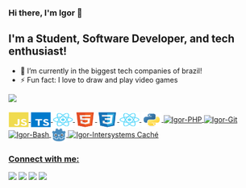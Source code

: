 ### Hi there, I'm Igor 👋


## I'm a Student, Software Developer, and tech enthusiast!
- 🔭 I’m currently in the biggest tech companies of brazil!
- ⚡ Fun fact: I love to draw and play video games

<div>
  <a href="https://github.com/IgorBayerl">
  <img height="180em" src="https://github-readme-stats.vercel.app/api/top-langs/?username=IgorBayerl&layout=compact&langs_count=7&theme=dracula"/>
</div>
  
 <div style="display: inline_block"><br>
  <img align="center" alt="Igor-Js" height="30" width="40" src="https://raw.githubusercontent.com/devicons/devicon/master/icons/javascript/javascript-plain.svg">
  <img align="center" alt="Igor-Ts" height="30" width="40" src="https://raw.githubusercontent.com/devicons/devicon/master/icons/typescript/typescript-plain.svg">
  <img align="center" alt="Igor-React" height="30" width="40" src="https://raw.githubusercontent.com/devicons/devicon/master/icons/react/react-original.svg">
  <img align="center" alt="Igor-HTML" height="30" width="40" src="https://raw.githubusercontent.com/devicons/devicon/master/icons/html5/html5-original.svg">
  <img align="center" alt="Igor-CSS" height="30" width="40" src="https://raw.githubusercontent.com/devicons/devicon/master/icons/css3/css3-original.svg">
  <img align="center" alt="Igor-React-Native" height="30" width="40" src="https://raw.githubusercontent.com/devicons/devicon/master/icons/react/react-original.svg">
  <img align="center" alt="Igor-Python" height="30" width="40" src="https://raw.githubusercontent.com/devicons/devicon/master/icons/python/python-original.svg">
  <img align="center" alt="Igor-PHP" height="30" width="40" src="https://raw.githubusercontent.com/jmnote/z-icons/master/svg/php.svg">
  <img align="center" alt="Igor-Git" height="30" width="40" src="https://raw.githubusercontent.com/jmnote/z-icons/master/svg/git.svg">
  <img align="center" alt="Igor-Bash" height="30" width="40" src="https://raw.githubusercontent.com/jmnote/z-icons/master/svg/bash.svg">
  <img align="center" alt="Igor-Godot" height="30" width="30" src="https://raw.githubusercontent.com/godotengine/godot/3a48474c49faff6fd12f7875a841fa7872d56f9e/icon.svg">
  <img align="center" alt="Igor-Intersystems Caché" height="30" width="120" src="https://pt.community.intersystems.com/sites/default/files/inline/images/cache_logo.png">
   	
</div>
  

### Connect with me:
 <div> 
  <a href="https://www.youtube.com/channel/UC9MalIBzNg6C7Dy1VeT8ksQ?view_as=subscriber" target="_blank"><img src="https://img.shields.io/badge/YouTube-FF0000?style=for-the-badge&logo=youtube&logoColor=white" target="_blank"></a>
  <a href="https://instagram.com/igorbayerl" target="_blank"><img src="https://img.shields.io/badge/-Instagram-%23E4405F?style=for-the-badge&logo=instagram&logoColor=white" target="_blank"></a>
  <a href = "mailto:bayerl.igor@gmail.com"><img src="https://img.shields.io/badge/-Gmail-%23333?style=for-the-badge&logo=gmail&logoColor=white" target="_blank"></a>
  <a href="https://www.linkedin.com/in/igorbayerl/" target="_blank"><img src="https://img.shields.io/badge/-LinkedIn-%230077B5?style=for-the-badge&logo=linkedin&logoColor=white" target="_blank"></a> 
 
 
</div>


